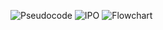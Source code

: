 ![Pseudocode](https://github.com/user-attachments/assets/3931eef7-6847-45f5-b61b-d3d01bf9b038)
![IPO](https://github.com/user-attachments/assets/90c3450d-db79-4e10-93b7-55f502d1c02d)
![Flowchart](https://github.com/user-attachments/assets/22ba28bb-0b11-44ba-8a3b-1d3c1a09d3c2)
